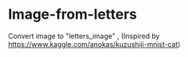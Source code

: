 # Image-from-letters
Convert image to "letters_image" ,     (Inspired by https://www.kaggle.com/anokas/kuzushiji-mnist-cat)
